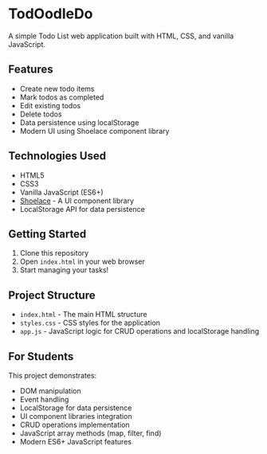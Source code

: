 # TodOodleDo

A simple Todo List web application built with HTML, CSS, and vanilla JavaScript.

## Features

- Create new todo items
- Mark todos as completed
- Edit existing todos
- Delete todos
- Data persistence using localStorage
- Modern UI using Shoelace component library

## Technologies Used

- HTML5
- CSS3
- Vanilla JavaScript (ES6+)
- [Shoelace](https://shoelace.style/) - A UI component library
- LocalStorage API for data persistence

## Getting Started

1. Clone this repository
2. Open `index.html` in your web browser
3. Start managing your tasks!

## Project Structure

- `index.html` - The main HTML structure
- `styles.css` - CSS styles for the application
- `app.js` - JavaScript logic for CRUD operations and localStorage handling

## For Students

This project demonstrates:

- DOM manipulation
- Event handling
- LocalStorage for data persistence
- UI component libraries integration
- CRUD operations implementation
- JavaScript array methods (map, filter, find)
- Modern ES6+ JavaScript features
